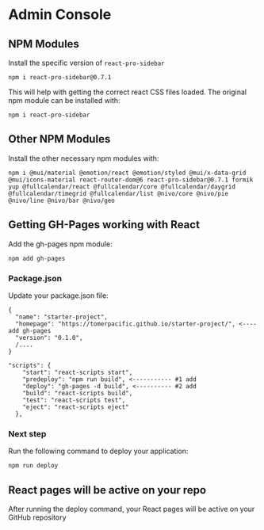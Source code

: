 # Admin Console

## NPM Modules

Install the specific version of  `react-pro-sidebar`

`npm i react-pro-sidebar@0.7.1`

This will help with getting the correct react CSS files loaded. The original npm module can be installed with:

`npm i react-pro-sidebar`

## Other NPM Modules
Install the other necessary npm modules with:

```
npm i @mui/material @emotion/react @emotion/styled @mui/x-data-grid @mui/icons-material react-router-dom@6 react-pro-sidebar@0.7.1 formik yup @fullcalendar/react @fullcalendar/core @fullcalendar/daygrid @fullcalendar/timegrid @fullcalendar/list @nivo/core @nivo/pie @nivo/line @nivo/bar @nivo/geo
```

## Getting GH-Pages working with React
Add the gh-pages npm module:

`npm add gh-pages`

### Package.json
Update your package.json file:
```
{
  "name": "starter-project",
  "homepage": "https://tomerpacific.github.io/starter-project/", <---- add gh-pages
  "version": "0.1.0",
  /....
}
```

```
"scripts": {
    "start": "react-scripts start",
    "predeploy": "npm run build", <----------- #1 add
    "deploy": "gh-pages -d build", <---------- #2 add
    "build": "react-scripts build",
    "test": "react-scripts test",
    "eject": "react-scripts eject"
  },
```

### Next step
Run the following command to deploy your application:

`npm run deploy`

## React pages will be active on your repo
After running the deploy command, your React pages will be active on your GitHub repository

